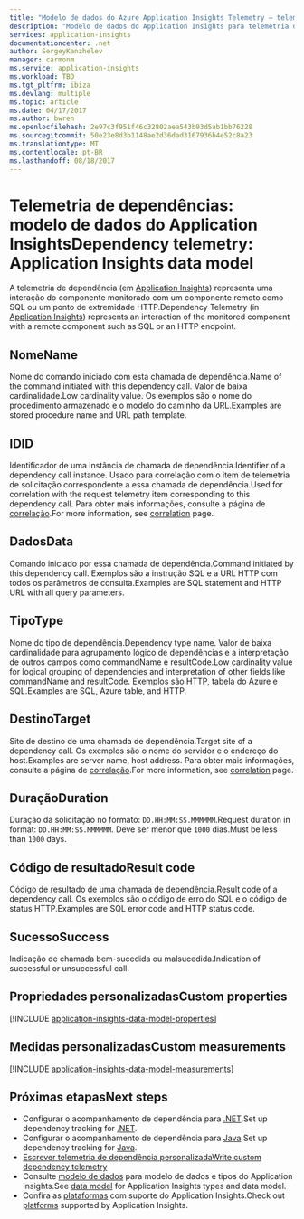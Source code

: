 ```yaml
---
title: "Modelo de dados do Azure Application Insights Telemetry – telemetria de dependências | Microsoft Docs"
description: "Modelo de dados do Application Insights para telemetria de dependências"
services: application-insights
documentationcenter: .net
author: SergeyKanzhelev
manager: carmonm
ms.service: application-insights
ms.workload: TBD
ms.tgt_pltfrm: ibiza
ms.devlang: multiple
ms.topic: article
ms.date: 04/17/2017
ms.author: bwren
ms.openlocfilehash: 2e97c3f951f46c32802aea543b93d5ab1bb76228
ms.sourcegitcommit: 50e23e8d3b1148ae2d36dad3167936b4e52c8a23
ms.translationtype: MT
ms.contentlocale: pt-BR
ms.lasthandoff: 08/18/2017
---
```

# <a name="dependency-telemetry-application-insights-data-model"></a><span data-ttu-id="1f26f-103">Telemetria de dependências: modelo de dados do Application Insights</span><span class="sxs-lookup"><span data-stu-id="1f26f-103">Dependency telemetry: Application Insights data model</span></span>

<span data-ttu-id="1f26f-104">A telemetria de dependência (em [Application Insights](app-insights-overview.md)) representa uma interação do componente monitorado com um componente remoto como SQL ou um ponto de extremidade HTTP.</span><span class="sxs-lookup"><span data-stu-id="1f26f-104">Dependency Telemetry (in [Application Insights](app-insights-overview.md)) represents an interaction of the monitored component with a remote component such as SQL or an HTTP endpoint.</span></span>

## <a name="name"></a><span data-ttu-id="1f26f-105">Nome</span><span class="sxs-lookup"><span data-stu-id="1f26f-105">Name</span></span>

<span data-ttu-id="1f26f-106">Nome do comando iniciado com esta chamada de dependência.</span><span class="sxs-lookup"><span data-stu-id="1f26f-106">Name of the command initiated with this dependency call.</span></span> <span data-ttu-id="1f26f-107">Valor de baixa cardinalidade.</span><span class="sxs-lookup"><span data-stu-id="1f26f-107">Low cardinality value.</span></span> <span data-ttu-id="1f26f-108">Os exemplos são o nome do procedimento armazenado e o modelo do caminho da URL.</span><span class="sxs-lookup"><span data-stu-id="1f26f-108">Examples are stored procedure name and URL path template.</span></span>

## <a name="id"></a><span data-ttu-id="1f26f-109">ID</span><span class="sxs-lookup"><span data-stu-id="1f26f-109">ID</span></span>

<span data-ttu-id="1f26f-110">Identificador de uma instância de chamada de dependência.</span><span class="sxs-lookup"><span data-stu-id="1f26f-110">Identifier of a dependency call instance.</span></span> <span data-ttu-id="1f26f-111">Usado para correlação com o item de telemetria de solicitação correspondente a essa chamada de dependência.</span><span class="sxs-lookup"><span data-stu-id="1f26f-111">Used for correlation with the request telemetry item corresponding to this dependency call.</span></span> <span data-ttu-id="1f26f-112">Para obter mais informações, consulte a página de [correlação](application-insights-correlation.md).</span><span class="sxs-lookup"><span data-stu-id="1f26f-112">For more information, see [correlation](application-insights-correlation.md) page.</span></span>

## <a name="data"></a><span data-ttu-id="1f26f-113">Dados</span><span class="sxs-lookup"><span data-stu-id="1f26f-113">Data</span></span>

<span data-ttu-id="1f26f-114">Comando iniciado por essa chamada de dependência.</span><span class="sxs-lookup"><span data-stu-id="1f26f-114">Command initiated by this dependency call.</span></span> <span data-ttu-id="1f26f-115">Exemplos são a instrução SQL e a URL HTTP com todos os parâmetros de consulta.</span><span class="sxs-lookup"><span data-stu-id="1f26f-115">Examples are SQL statement and HTTP URL with all query parameters.</span></span>

## <a name="type"></a><span data-ttu-id="1f26f-116">Tipo</span><span class="sxs-lookup"><span data-stu-id="1f26f-116">Type</span></span>

<span data-ttu-id="1f26f-117">Nome do tipo de dependência.</span><span class="sxs-lookup"><span data-stu-id="1f26f-117">Dependency type name.</span></span> <span data-ttu-id="1f26f-118">Valor de baixa cardinalidade para agrupamento lógico de dependências e a interpretação de outros campos como commandName e resultCode.</span><span class="sxs-lookup"><span data-stu-id="1f26f-118">Low cardinality value for logical grouping of dependencies and interpretation of other fields like commandName and resultCode.</span></span> <span data-ttu-id="1f26f-119">Exemplos são HTTP, tabela do Azure e SQL.</span><span class="sxs-lookup"><span data-stu-id="1f26f-119">Examples are SQL, Azure table, and HTTP.</span></span>

## <a name="target"></a><span data-ttu-id="1f26f-120">Destino</span><span class="sxs-lookup"><span data-stu-id="1f26f-120">Target</span></span>

<span data-ttu-id="1f26f-121">Site de destino de uma chamada de dependência.</span><span class="sxs-lookup"><span data-stu-id="1f26f-121">Target site of a dependency call.</span></span> <span data-ttu-id="1f26f-122">Os exemplos são o nome do servidor e o endereço do host.</span><span class="sxs-lookup"><span data-stu-id="1f26f-122">Examples are server name, host address.</span></span> <span data-ttu-id="1f26f-123">Para obter mais informações, consulte a página de [correlação](application-insights-correlation.md).</span><span class="sxs-lookup"><span data-stu-id="1f26f-123">For more information, see [correlation](application-insights-correlation.md) page.</span></span>

## <a name="duration"></a><span data-ttu-id="1f26f-124">Duração</span><span class="sxs-lookup"><span data-stu-id="1f26f-124">Duration</span></span>

<span data-ttu-id="1f26f-125">Duração da solicitação no formato: `DD.HH:MM:SS.MMMMMM`.</span><span class="sxs-lookup"><span data-stu-id="1f26f-125">Request duration in format: `DD.HH:MM:SS.MMMMMM`.</span></span> <span data-ttu-id="1f26f-126">Deve ser menor que `1000` dias.</span><span class="sxs-lookup"><span data-stu-id="1f26f-126">Must be less than `1000` days.</span></span>

## <a name="result-code"></a><span data-ttu-id="1f26f-127">Código de resultado</span><span class="sxs-lookup"><span data-stu-id="1f26f-127">Result code</span></span>

<span data-ttu-id="1f26f-128">Código de resultado de uma chamada de dependência.</span><span class="sxs-lookup"><span data-stu-id="1f26f-128">Result code of a dependency call.</span></span> <span data-ttu-id="1f26f-129">Os exemplos são o código de erro do SQL e o código de status HTTP.</span><span class="sxs-lookup"><span data-stu-id="1f26f-129">Examples are SQL error code and HTTP status code.</span></span>

## <a name="success"></a><span data-ttu-id="1f26f-130">Sucesso</span><span class="sxs-lookup"><span data-stu-id="1f26f-130">Success</span></span>

<span data-ttu-id="1f26f-131">Indicação de chamada bem-sucedida ou malsucedida.</span><span class="sxs-lookup"><span data-stu-id="1f26f-131">Indication of successful or unsuccessful call.</span></span>

## <a name="custom-properties"></a><span data-ttu-id="1f26f-132">Propriedades personalizadas</span><span class="sxs-lookup"><span data-stu-id="1f26f-132">Custom properties</span></span>

[!INCLUDE [application-insights-data-model-properties](../../includes/application-insights-data-model-properties.md)]

## <a name="custom-measurements"></a><span data-ttu-id="1f26f-133">Medidas personalizadas</span><span class="sxs-lookup"><span data-stu-id="1f26f-133">Custom measurements</span></span>

[!INCLUDE [application-insights-data-model-measurements](../../includes/application-insights-data-model-measurements.md)]


## <a name="next-steps"></a><span data-ttu-id="1f26f-134">Próximas etapas</span><span class="sxs-lookup"><span data-stu-id="1f26f-134">Next steps</span></span>

- <span data-ttu-id="1f26f-135">Configurar o acompanhamento de dependência para [.NET](app-insights-asp-net-dependencies.md).</span><span class="sxs-lookup"><span data-stu-id="1f26f-135">Set up dependency tracking for [.NET](app-insights-asp-net-dependencies.md).</span></span>
- <span data-ttu-id="1f26f-136">Configurar o acompanhamento de dependência para [Java](app-insights-java-agent.md).</span><span class="sxs-lookup"><span data-stu-id="1f26f-136">Set up dependency tracking for [Java](app-insights-java-agent.md).</span></span>
- [<span data-ttu-id="1f26f-137">Escrever telemetria de dependência personalizada</span><span class="sxs-lookup"><span data-stu-id="1f26f-137">Write custom dependency telemetry</span></span>](app-insights-api-custom-events-metrics.md#trackdependency)
- <span data-ttu-id="1f26f-138">Consulte [modelo de dados](application-insights-data-model.md) para modelo de dados e tipos do Application Insights.</span><span class="sxs-lookup"><span data-stu-id="1f26f-138">See [data model](application-insights-data-model.md) for Application Insights types and data model.</span></span>
- <span data-ttu-id="1f26f-139">Confira as [plataformas](app-insights-platforms.md) com suporte do Application Insights.</span><span class="sxs-lookup"><span data-stu-id="1f26f-139">Check out [platforms](app-insights-platforms.md) supported by Application Insights.</span></span>
